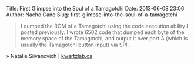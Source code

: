 Title: First Glimpse into the Soul of a Tamagotchi
Date: 2013-06-08 23:06
Author: Nacho Cano
Slug: first-glimpse-into-the-soul-of-a-tamagotchi

> I dumped the ROM of a Tamagotchi using the code execution ability I
> posted previously. I wrote 6502 code that dumped each byte of the
> memory space of the Tamagotchi, and output it over port A (which is
> usually the Tamagotchi button input) via SPI.

» Natalie Silvanovich | [kwartzlab.ca][]

  [kwartzlab.ca]: http://www.kwartzlab.ca/2013/05/first-glimpse-soul-tamagotchi/
    "First Glimpse into the Soul of a Tamagotchi"
